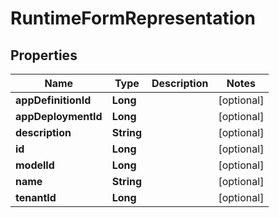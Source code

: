 # RuntimeFormRepresentation

## Properties
Name | Type | Description | Notes
------------ | ------------- | ------------- | -------------
**appDefinitionId** | **Long** |  |  [optional]
**appDeploymentId** | **Long** |  |  [optional]
**description** | **String** |  |  [optional]
**id** | **Long** |  |  [optional]
**modelId** | **Long** |  |  [optional]
**name** | **String** |  |  [optional]
**tenantId** | **Long** |  |  [optional]
